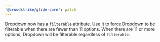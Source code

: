 ```yaml
---
'@crowdstrike/glide-core': patch
---
```


Dropdown now has a `filterable` attribute.
Use it to force Dropdown to be filterable when there are fewer than 11 options.
When there are 11 or more options, Dropdown will be filterable regardless of `filterable`.
